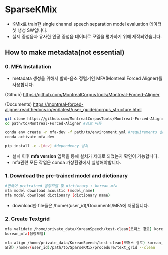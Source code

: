 # SparseKMix
- KMix로 train한 single channel speech separation model evaluation 데이터셋 생성 SW입니다.
- 실제 중첩음과 유사한 인공 중첩음 데이터로 모델을 평가하기 위해 제작되었습니다.



## How to make metadata(not essential)



### 0. MFA Installation

- metadata 생성을 위해서 발화-음소 정렬기인 MFA(Montreal Forced Aligner)를 사용합니다.

(Github) https://github.com/MontrealCorpusTools/Montreal-Forced-Aligner

(Documents)  https://montreal-forced-aligner.readthedocs.io/en/latest/user_guide/corpus_structure.html

```bash
git clone https://github.com/MontrealCorpusTools/Montreal-Forced-Aligner
cd path/to/Montreal-Forced-Aligner #경로 이동

conda env create -n mfa-dev -f path/to/environment.yml #requirements 설치
conda activate mfa-dev

pip install -e .[dev] #dependency 설치
```

- 설치 이후 **mfa version** 입력을 통해 설치가 제대로 되었는지 확인이 가능합니다.
- mfa관련 모든 작업은 conda 가상환경에서 실행해야합니다.



### 1. Download the pre-trained model and dictionary

```bash
#한국어 pretrained 음향모델 및 dictionary : korean_mfa
mfa model download acoustic (model_name)
mfa model download dictionary (dictionary name)
```

- download한 file들은 /home/(user_id)/Documents/MFA에 저장됩니다.

### 2. Create Textgrid

```bash
mfa validate /home/private_data/KoreanSpeech/test-clean(코퍼스 경로) korean_mfa(발음사전)
korean_mfa(음향모델)

mfa align /home/private_data/KoreanSpeech/test-clean(코퍼스 경로) korean_mfa(발음사전) korean_mfa(음향
모델) /home/(user_id)/path/to/SparseKMix/procedure/text_grid --clean
```

